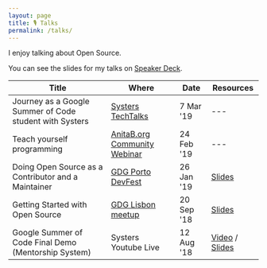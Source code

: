 ```yaml
---
layout: page
title: 🎙 Talks
permalink: /talks/
---
```


I enjoy talking about Open Source.

You can see the slides for my talks on [Speaker Deck](https://speakerdeck.com/isabelcmdcosta).

| Title | Where | Date | Resources |
|-------|-------|------|-------|
| Journey as a Google Summer of Code student with Systers | [Systers TechTalks](http://www.cvent.com/events/systers-techtalks-journey-as-a-google-summer-of-code-student/event-summary-87be2bd07b694fc6ac41a63045b297b6.aspx) | 7 Mar '19 | --- |
| Teach yourself programming | [AnitaB.org Community Webinar](https://community.anitab.org/event/anitab-org-community-webinar-teach-yourself-programming/) | 24 Feb '19 | --- |
| Doing Open Source as a Contributor and a Maintainer | [GDG Porto DevFest](https://devfest.gdgporto.xyz/) | 26 Jan '19 | [Slides](https://speakerdeck.com/isabelcmdcosta/doing-open-source-as-a-contributor-and-maintainer) |
| Getting Started with Open Source | [GDG Lisbon meetup](https://www.meetup.com/gdglisbon/events/254345727/) | 20 Sep '18 | [Slides](https://speakerdeck.com/isabelcmdcosta/getting-started-with-open-source) |
| Google Summer of Code Final Demo (Mentorship System) | Systers Youtube Live | 12 Aug '18 | [Video](https://www.youtube.com/watch?v=xRZrdR47R-w) / [Slides](https://speakerdeck.com/isabelcmdcosta/mentorship-system-gsoc-2018) |

